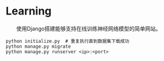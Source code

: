 # Learning

&emsp;&emsp;使用Django搭建能够支持在线训练神经网络模型的简单网站。

```shell
python initialize.py  # 重复执行直到数据集下载成功
python manage.py migrate
python manage.py runserver <ip>:<port>
```
